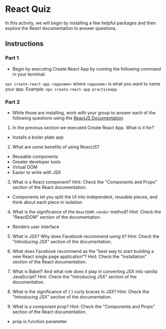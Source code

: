 # React Quiz

In this activity, we will begin by installing a few helpful packages and then explore the React documentation to answer questions.

## Instructions

### Part 1

* Begin by executing Create React App by running the following command in your terminal:

`npx create-react-app <appname>` where `<appname>` is what you want to name your app. Example: `npx create-react-app practiceapp`.

### Part 2

* While those are installing, work with your group to answer each of the following questions using the [ReactJS Documentation](https://facebook.github.io/react/):

1. In the previous section we executed Create React App. What is it for?
 - Installs a boiler plate app
2. What are some benefits of using ReactJS?
 - Reusable components
 - Greater developer tools
 - Virtual DOM
 - Easier to write with JSX

3. What is a React component? Hint: Check the "Components and Props" section of the React documentation.
 - Components let you split the UI into independent, reusable pieces, and think about each piece in isolation

4. What is the significance of the `ReactDOM.render` method? Hint: Check the "ReactDOM" section of the documentation.
 - Renders user interface

5. What is JSX? Why does Facebook recommend using it? Hint: Check the "Introducing JSX" section of the documentation.

6. What does Facebook recommend as the “best way to start building a new React single page application”? Hint: Check the "Installation" section of the React documentation.

7. What is Babel? And what role does it play in converting JSX into vanilla JavaScript? Hint: Check the "Introducing JSX" section of the documentation.

8. What is the significance of { } curly braces in JSX? Hint: Check the "Introducing JSX" section of the documentation.

9. What is a component prop? Hint: Check the "Components and Props" section of the React documentation.
- prop is function parameter